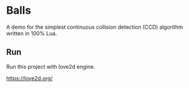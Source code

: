 # Balls

A demo for the simplest continuous collision detection (CCD) algorithm written in 100% Lua.

## Run

Run this project with love2d engine.

https://love2d.org/
